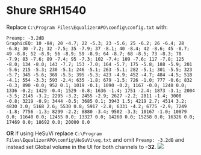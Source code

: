 # Shure SRH1540
Replace `C:\Program Files\EqualizerAPO\config\config.txt` with:
```
Preamp: -3.2dB
GraphicEQ: 10 -84; 20 -4.7; 22 -5.3; 23 -5.6; 25 -6.2; 26 -6.4; 28 -6.8; 30 -7.2; 32 -7.5; 35 -7.9; 37 -8.1; 40 -8.4; 42 -8.6; 45 -8.7; 49 -8.8; 52 -8.9; 56 -8.9; 59 -8.9; 64 -8.7; 68 -8.5; 73 -8.3; 78 -7.9; 83 -7.6; 89 -7.4; 95 -7.3; 102 -7.4; 109 -7.6; 117 -7.8; 125 -8.0; 134 -8.0; 143 -7.7; 153 -7.0; 164 -5.7; 175 -5.8; 188 -5.9; 201 -5.6; 215 -5.3; 230 -5.1; 246 -5.1; 263 -5.1; 282 -5.1; 301 -5.5; 323 -5.7; 345 -5.6; 369 -5.5; 395 -5.3; 423 -4.9; 452 -4.7; 484 -4.5; 518 -4.1; 554 -3.3; 593 -2.4; 635 -1.8; 679 -1.5; 726 -1.0; 777 -0.6; 832 -0.3; 890 -0.0; 952 0.1; 1019 -0.1; 1090 -0.2; 1167 -0.0; 1248 0.0; 1336 -0.2; 1429 -0.4; 1529 -0.8; 1636 -1.4; 1751 -2.4; 1873 -3.1; 2004 -3.5; 2145 -3.2; 2295 -3.2; 2455 -2.9; 2627 -2.2; 2811 -1.4; 3008 -0.8; 3219 -0.9; 3444 -0.5; 3685 0.1; 3943 1.5; 4219 2.7; 4514 3.2; 4830 3.0; 5168 2.6; 5530 0.8; 5917 -2.8; 6331 -4.2; 6775 -2.9; 7249 -1.8; 7756 -1.3; 8299 -2.2; 8880 -3.4; 9502 -3.3; 10167 -1.0; 10879 0.0; 11640 0.0; 12455 0.0; 13327 0.0; 14260 0.0; 15258 0.0; 16326 0.0; 17469 0.0; 18692 0.0; 20000 0.0
```
**OR** if using HeSuVi replace `C:\Program Files\EqualizerAPO\config\HeSuVi\eq.txt` and omit `Preamp: -3.2dB` and instead set Global volume in the UI for both channels to **-32**.
![](https://raw.githubusercontent.com/jaakkopasanen/AutoEq/master/results/Innerfidelity%202017/innerfidelity/onear/Shure%20SRH1540/Shure%20SRH1540.png)